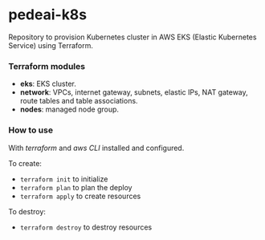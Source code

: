 # pedeai-k8s

Repository to provision Kubernetes cluster in AWS EKS (Elastic Kubernetes Service) using Terraform.

### Terraform modules

- **eks**: EKS cluster.
- **network**: VPCs, internet gateway, subnets, elastic IPs, NAT gateway, route tables and table associations.
- **nodes**: managed node group.

### How to use

With *terraform* and *aws CLI* installed and configured.

To create:

- `terraform init` to initialize
- `terraform plan` to plan the deploy
- `terraform apply` to create resources

To destroy:

- `terraform destroy` to destroy resources
